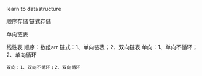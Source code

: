 learn to datastructure






顺序存储
链式存储






单向链表




线性表
  顺序：数组arr
  链式：1、单向链表；2、双向链表
    单向：1、单向不循环；2、单向循环
	  
	双向：1、双向不循环；2、双向循环



